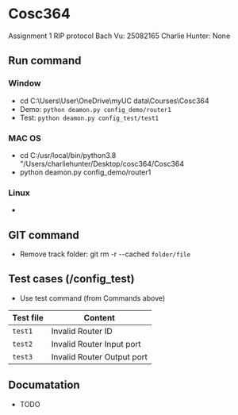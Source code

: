 # Cosc364

Assignment 1 RIP protocol
Bach Vu: 25082165
Charlie Hunter: None

## Run command

### Window

- cd C:\Users\User\OneDrive\myUC data\Courses\Cosc364
- Demo: `python deamon.py config_demo/router1`
- Test: `python deamon.py config_test/test1`

### MAC OS

- cd C:/usr/local/bin/python3.8 "/Users/charliehunter/Desktop/cosc364/Cosc364
- python deamon.py config_demo/router1

### Linux

-

## GIT command

- Remove track folder: git rm -r --cached `folder/file`

## Test cases (/config_test)

- Use test command (from Commands above)

| Test file | Content |
|-----------|---------|
|  `test1`  | Invalid Router ID |
|  `test2`  | Invalid Router Input port |
|  `test3`  | Invalid Router Output port|

## Documatation

- TODO

